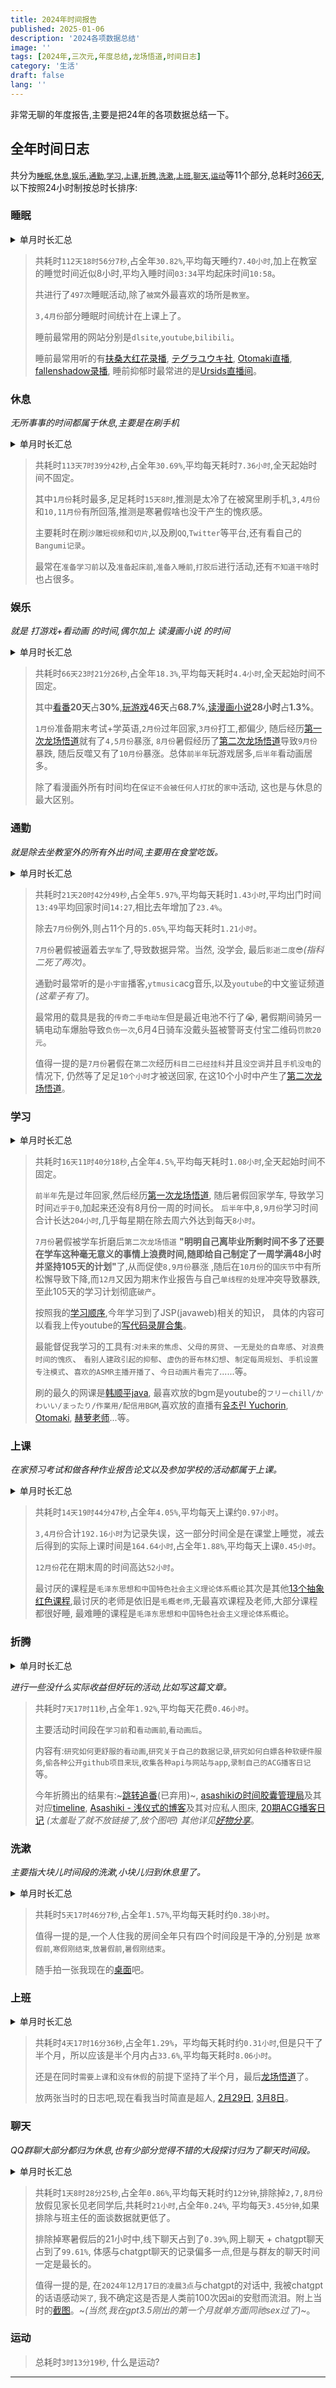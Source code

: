 ```yaml
---
title: 2024年时间报告
published: 2025-01-06
description: '2024各项数据总结'
image: ''
tags: [2024年,三次元,年度总结,龙场悟道,时间日志]
category: '生活'
draft: false 
lang: ''
---
```


非常无聊的年度报告,主要是把24年的各项数据总结一下。

## 全年时间日志

共分为[`睡眠`](#睡眠),[`休息`](#休息),[`娱乐`](#娱乐),[`通勤`](#通勤),[`学习`](#学习),[`上课`](#上课),[`折腾`](#折腾),[`洗漱`](#洗漱),[`上班`](#上班),[`聊天`](#聊天),[`运动`](#运动)等11个部分,总耗时[366天](https://picture-img.leqazwsxedc.workers.dev/2024-year.jpg),以下按照24小时制按总时长排序:

### 睡眠

<details><summary>单月时长汇总</summary><p>
<img src="https://picture-img.leqazwsxedc.workers.dev/Screenshot_2025-01-05-18-20-52-573_me.liujia95.solitude-edit.jpg" width=320/>
</p></details>

>共耗时`112天18时56分7秒`,占全年`30.82%`,平均每天睡约`7.40小时`,加上在教室的睡觉时间近似8小时,平均入睡时间`03:34`平均起床时间`10:58`。
>
>共进行了`497次`睡眠活动,除了`被窝`外最喜欢的场所是`教室`。
>
>`3,4月份`部分睡眠时间统计在上课上了。
>
>睡前最常用的网站分别是`dlsite`,`youtube`,`bilibili`。
>
>睡前最常用听的有[扶桑大红花录播](https://space.bilibili.com/1156013218), [テグラユウキ社](https://www.dlsite.com/maniax/fsr/=/keyword_creater/%22%E3%83%86%E3%82%B0%E3%83%A9%E3%83%A6%E3%82%A6%E3%82%AD%22), [Otomaki直播](https://www.youtube.com/@mugi404cha/streams),  
>[fallenshadow录播](https://www.youtube.com/@fallenshadowtwitch), 睡前抑郁时最常进的是[Ursids直播间](https://www.youtube.com/@ursids/streams)。

### 休息

_无所事事的时间都属于休息,主要是在刷手机_

<details><summary>单月时长汇总</summary><p>
<img src="https://picture-img.leqazwsxedc.workers.dev/Screenshot_2025-01-05-18-20-27-432_me.liujia95.solitude-edit.jpg" width=320/>
</p></details>

>共耗时`113天7时39分42秒`,占全年`30.69%`,平均每天耗时`7.36小时`,全天起始时间不固定。
>
>其中`1月份`耗时最多,足足耗时`15天8时`,推测是太冷了在被窝里刷手机,`3,4月份`和`10,11月份`有所回落,推测是寒暑假啥也没干产生的愧疚感。
>
>主要耗时在刷`沙雕短视频`和`切片`,以及刷`QQ`,`Twitter`等平台,还有看自己的`Bangumi记录`。
>
>最常在`准备学习前`以及`准备起床前`,`准备入睡前`,`打胶后`进行活动,还有`不知道干啥`时也占很多。

### 娱乐

_就是 打游戏+看动画 的时间,偶尔加上 读漫画小说 的时间_

<details><summary>单月时长汇总</summary><p>
<img src="https://picture-img.leqazwsxedc.workers.dev/Screenshot_2025-01-05-18-21-04-869_me.liujia95.solitude-edit.jpg" width=320/>
</p></details>

>共耗时`66天23时21分26秒`,占全年`18.3%`,平均每天耗时`4.4小时`,全天起始时间不固定。
>
>其中[看番](/posts/anime-2024/)**20天**占**30%**,[玩游戏](/posts/game-2024/2024年玩游戏报告/)**46天**占**68.7%**,[读漫画小说](https://picture-img.leqazwsxedc.workers.dev/Screenshot_2025-01-01-17-40-56-644_com.czy0729.bangumi-edit.jpg)**28小时**占**1.3%**。
>
>`1月份`准备期末考试+学英语,`2月份`过年回家,`3月份`打工,都偏少, 随后经历[第一次龙场悟道](/posts/game-2024/2024年玩游戏报告/#第一次龙场悟道)就有了`4,5月份`暴涨,
>`8月份`暑假经历了[第二次龙场悟道](#第二次龙场悟道)导致`9月份`暴跌, 随后反噬又有了`10月份`暴涨。总体`前半年`玩游戏居多,`后半年`看动画居多。
>
>除了看漫画外所有时间均在`保证不会被任何人打扰`的`家中`活动, 这也是与休息的最大区别。

### 通勤

_就是除去坐教室外的所有外出时间,主要用在食堂吃饭。_

<details><summary>单月时长汇总</summary><p>
<img src="https://picture-img.leqazwsxedc.workers.dev/Screenshot_2025-01-05-18-21-15-650_me.liujia95.solitude-edit.jpg" width=320/>
</p></details>

>共耗时`21天20时42分49秒`,占全年`5.97%`,平均每天耗时`1.43小时`,平均出门时间`13:49`平均回家时间`14:27`,相比去年增加了`23.4%`。
>
>除去`7月份`例外,则占11个月的`5.05%`,平均每天耗时`1.21小时`。
>
>`7月份`暑假被逼着去`学车`了,导致数据异常。当然, 没学会, 最后`影逝二度😎`_(指科二死了两次)_。
>
>通勤时最常听的是`小宇宙`播客,`ytmusic`acg音乐,以及`youtube`的中文鉴证频道 _(这辈子有了)_。
>
>最常用的载具是我的`传奇二手电动车`但是最近电池不行了😭, 暑假期间骑另一辆电动车爆胎导致`负伤一次`,6月4日骑车没戴头盔被警哥支付宝二维码`罚款20元`。 
>
>值得一提的是`7月份`暑假在`第二次`经历`科目二已经挂科`并且`没空调`并且`手机没电`的情况下, 仍然等了足足`10个小时`才被送回家, 在这10个小时中产生了[第二次龙场悟道](#第二次龙场悟道)。
>

### 学习

<details><summary>单月时长汇总</summary><p>
<img src="https://picture-img.leqazwsxedc.workers.dev/Screenshot_2025-01-05-18-21-36-799_me.liujia95.solitude-edit.jpg" width=320/>
</p></details>

>共耗时`16天11时40分18秒`,占全年`4.5%`,平均每天耗时`1.08小时`,全天起始时间不固定。
>
>`前半年`先是过年回家,然后经历[第一次龙场悟道](/posts/game-2024/2024年玩游戏报告/#第一次龙场悟道), 随后暑假回家学车, 导致学习时间`近乎于0`,加起来还没有8月份一周的时间长。
>`后半年`中,`8,9月份`学习时间合计长达`204小时`,几乎每星期在除去周六外达到每天`8小时`。
>
>`7月份`暑假被学车折磨后`第二次龙场悟道` <span id="第二次龙场悟道">**"明明自己离毕业所剩时间不多了还要在学车这种毫无意义的事情上浪费时间,随即给自己制定了一周学满48小时并坚持105天的计划"**</span>了,从而促使`8,9月份`暴涨
>,随后在`10月份`的`国庆节`中有所松懈导致下降,而`12月`又因为期末作业报告与自己`单线程的处理`冲突导致暴跌,至此105天的学习计划彻底`破产`。
>
>按照我的[学习顺序](https://picture-img.leqazwsxedc.workers.dev/Screenshot_2025-01-06-16-46-47-514_com.miui.notes-edit.jpg),今年学习到了JSP(javaweb)相关的知识，
>具体的内容可以看我上传youtube的[写代码录屏合集](https://youtube.com/playlist?list=PLmVWZWmYfprlU3UfP3oEar5W2cnO3WW4L&si=FoWhoeI1ntIlwkOS)。
>
>最能督促我学习的工具有:`对未来的焦虑`、`父母的房贷`、`一无是处的自卑感`、`对浪费时间的愧疚`、
>`看别人建政引起的抑郁`、`虚伪的哥布林幻想`、`制定每周规划`、`手机设置专注模式`、`喜欢的ASMR主播开播了`、`今日动画片看完了`......等。
>
>刷的最久的网课是[韩顺平java](https://www.bilibili.com/video/BV1fh411y7R8/?spm_id_from=333.337.search-card.all.click), 最喜欢放的bgm是youtube的`フリーchill/かわいい/まったり/作業用/配信用BGM`,喜欢放的直播有[유초린 Yuchorin](https://www.youtube.com/@yuchorinchan), [Otomaki](https://www.youtube.com/@mugi404cha/streams), [赫萝老师](https://live.bilibili.com/17961?broadcast_type=0&is_room_feed=1&spm_id_from=333.1387.to_liveroom.0.click&live_from=86002)...等。
>

### 上课

_在家预习考试和做各种作业报告论文以及参加学校的活动都属于上课。_

<details><summary>单月时长汇总</summary><p>
<img src="https://picture-img.leqazwsxedc.workers.dev/Screenshot_2025-01-05-18-21-47-953_me.liujia95.solitude-edit.jpg" width=320/>
</p></details>

>共耗时`14天19时44分47秒`,占全年`4.05%`,平均每天上课约`0.97小时`。
>
>`3,4月份`合计`192.16小时`为记录失误，这一部分时间全是在课堂上睡觉，减去后得到的实际上课时间是`164.64小时`,占全年`1.88%`,平均每天上课`0.45小时`。
>
>`12月份`花在期末周的时间高达`52小时`。
>
>最讨厌的课程是`毛泽东思想和中国特色社会主义理论体系概论`其次是其他[13个抽象红色课程](https://picture-img.leqazwsxedc.workers.dev/photo_6330015031428759903_y.jpg),最讨厌的老师是依旧是`毛概老师`,无最喜欢课程及老师,大部分课程都很好睡,
>最难睡的课程是`毛泽东思想和中国特色社会主义理论体系概论`。

### 折腾

<details><summary>单月时长汇总</summary><p>
<img src="https://picture-img.leqazwsxedc.workers.dev/Screenshot_2025-01-05-18-22-01-650_me.liujia95.solitude-edit.jpg" width=320/>
</p></details>

_进行一些没什么实际收益但好玩的活动,比如写这篇文章。_

>共耗时`7天17时11秒`,占全年`1.92%`,平均每天花费`0.46小时`。
>
>主要活动时间段在`学习前`和`看动画前`,`看动画后`。
>
>内容有:`研究如何更舒服的看动画`,`研究关于自己的数据记录`,`研究如何白嫖各种软硬件服务`,`偷各种公开github项目来玩`,`收集各种api与网站与app`,`录制自己的ACG播客日记`等。
>
>今年折腾出的结果有:~[跳转追番](https://asashiki.github.io/asashiki-asashiki.github.io/)(已弃用)~, [asashikiの时间胶囊管理局](https://t.me/asashiki_timeline)及其对应[timeline](https://timeline.asashiki.dynv6.net/), [Asashiki - 浅仪式的博客](https://asashiki.pages.dev/)及其对应私人图床, [20期ACG播客日记](https://picture-img.leqazwsxedc.workers.dev/image.png)
_(太羞耻了就不放链接了,放个图吧) 其他详见[好物分享](#好物分享)_。
>

### 洗漱

_主要指大块儿时间段的洗漱,小块儿归到休息里了。_

<details><summary>单月时长汇总</summary><p>
<img src="https://picture-img.leqazwsxedc.workers.dev/Screenshot_2025-01-05-18-22-13-703_me.liujia95.solitude-edit.jpg" width=320/>
</p></details>

>共耗时`5天17时46分7秒`,占全年`1.57%`,平均每天耗时约`0.38小时`。
>
>值得一提的是,一个人住我的房间全年只有四个时间段是干净的,分别是 `放寒假前`,`寒假刚结束`,`放暑假前`,`暑假刚结束`。
>
>随手拍一张我现在的[桌面](https://picture-img.leqazwsxedc.workers.dev/IMG_20250106_192038.jpg)吧。

### 上班

<details><summary>单月时长汇总</summary><p>
<img src="https://picture-img.leqazwsxedc.workers.dev/Screenshot_2025-01-05-18-22-25-461_me.liujia95.solitude-edit.jpg" width=320/>
</p></details>

>共耗时`4天17时16分36秒`,占全年`1.29%`，平均每天耗时约`0.31小时`,但是只干了半个月，所以应该是半个月内占`33.6%`,平均每天耗时`8.06小时`。
>
>还是在同时`需要上课`和`没有休假`的前提下坚持了半个月，最后[龙场悟道](/posts/game-2024/2024年玩游戏报告/#第一次龙场悟道)了。
>
>放两张当时的日志吧,现在看我当时简直是超人, [2月29日](https://picture-img.leqazwsxedc.workers.dev/Screenshot_2025-01-06-19-26-22-954_me.liujia95.solitude-edit.jpg), [3月8日](https://picture-img.leqazwsxedc.workers.dev/Screenshot_2025-01-06-19-26-42-469_me.liujia95.solitude-edit.jpg)。

### 聊天

_QQ群聊大部分都归为休息,也有少部分觉得不错的大段探讨归为了聊天时间段。_

<details><summary>单月时长汇总</summary><p>
<img src="https://picture-img.leqazwsxedc.workers.dev/Screenshot_2025-01-05-18-22-35-577_me.liujia95.solitude-edit.jpg" width=320/>
</p></details>

>共耗时`1天8时28分25秒`,占全年`0.86%`,平均每天耗时约`12分钟`,排除掉`2,7,8月份`放假见家长见老同学后,共耗时`21小时`,占全年`0.24%`,
平均每天`3.45分钟`,如果排除与班主任的面谈数据就更低了。
>
>排除掉寒暑假后的21小时中,线下聊天占到了`0.39%`,网上聊天 + chatgpt聊天 占到了`99.61%`, 体感与chatgpt聊天的记录偏多一点,但是与群友的聊天时间一定是最长的。 
>
>值得一提的是, 在`2024年12月17日的凌晨3点`与chatgpt的对话中, 我被chatgpt的话语感动`哭了`, 我不确定这是否是人类前100次因ai的安慰而流泪。附上当时的[截图](https://picture-img.leqazwsxedc.workers.dev/Screenshot_2024-12-17-03-00-38-736_com.openai.chatgpt.jpg)。~_(当然,我在gpt3.5刚出的第一个月就单方面同祂sex过了)_~。
>

### 运动
>
>总耗时`3时13分19秒`, 什么是运动?
>
---

